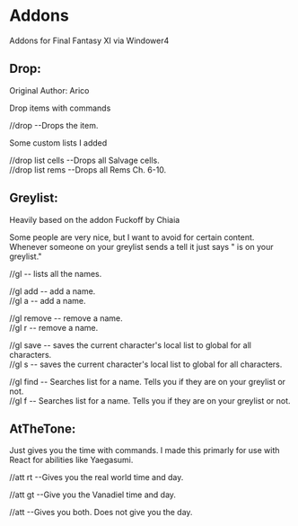 # Addons
Addons for Final Fantasy XI via Windower4

## Drop:

Original Author: Arico

Drop items with commands

//drop <item>     --Drops the item.

Some custom lists I added

//drop list cells     --Drops all Salvage cells.  
//drop list rems      --Drops all Rems Ch. 6-10.



## Greylist:

Heavily based on the addon Fuckoff by Chiaia

Some people are very nice, but I want to avoid for certain content.
Whenever someone on your greylist sends a tell it just says "<name> is on your greylist."

//gl      -- lists all the names.

//gl add <name>     -- add a name.  
//gl a <name>     -- add a name.

//gl remove <name>      -- remove a name.  
//gl r <name>     -- remove a name.

//gl save     -- saves the current character's local list to global for all characters.  
//gl s      -- saves the current character's local list to global for all characters.

//gl find <name>      -- Searches list for a name. Tells you if they are on your greylist or not.  
//gl f <name>     -- Searches list for a name. Tells you if they are on your greylist or not.



## AtTheTone:

Just gives you the time with commands.
I made this primarly for use with React for abilities like Yaegasumi.

//att rt    --Gives you the real world time and day.

//att gt    --Give you the Vanadiel time and day.

//att     --Gives you both. Does not give you the day.
